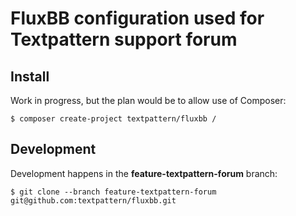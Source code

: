 FluxBB configuration used for Textpattern support forum
======

Install
------

Work in progress, but the plan would be to allow use of Composer:

    $ composer create-project textpattern/fluxbb /

Development
------

Development happens in the __feature-textpattern-forum__ branch:

    $ git clone --branch feature-textpattern-forum git@github.com:textpattern/fluxbb.git

